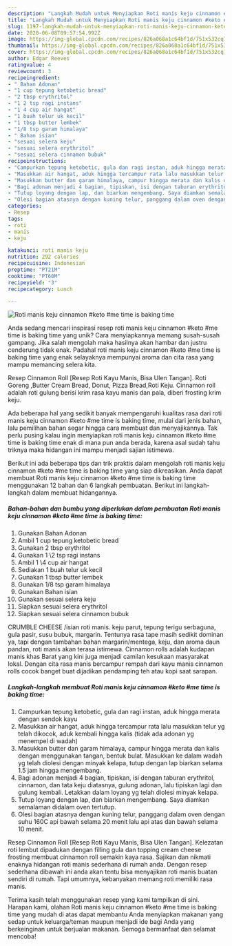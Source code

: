 ```yaml
---
description: "Langkah Mudah untuk Menyiapkan Roti manis keju cinnamon #keto #me time is baking time Anti Gagal"
title: "Langkah Mudah untuk Menyiapkan Roti manis keju cinnamon #keto #me time is baking time Anti Gagal"
slug: 1197-langkah-mudah-untuk-menyiapkan-roti-manis-keju-cinnamon-keto-me-time-is-baking-time-anti-gagal
date: 2020-06-08T09:57:54.992Z
image: https://img-global.cpcdn.com/recipes/826a068a1c64bf1d/751x532cq70/roti-manis-keju-cinnamon-keto-me-time-is-baking-time-foto-resep-utama.jpg
thumbnail: https://img-global.cpcdn.com/recipes/826a068a1c64bf1d/751x532cq70/roti-manis-keju-cinnamon-keto-me-time-is-baking-time-foto-resep-utama.jpg
cover: https://img-global.cpcdn.com/recipes/826a068a1c64bf1d/751x532cq70/roti-manis-keju-cinnamon-keto-me-time-is-baking-time-foto-resep-utama.jpg
author: Edgar Reeves
ratingvalue: 4
reviewcount: 3
recipeingredient:
- " Bahan Adonan"
- "1 cup tepung ketobetic bread"
- "2 tbsp erythritol"
- "1 2 tsp ragi instans"
- "1 4 cup air hangat"
- "1 buah telur uk kecil"
- "1 tbsp butter lembek"
- "1/8 tsp garam himalaya"
- " Bahan isian"
- "sesuai selera keju"
- "sesuai selera erythritol"
- "sesuai selera cinnamon bubuk"
recipeinstructions:
- "Campurkan tepung ketobetic, gula dan ragi instan, aduk hingga merata dengan sendok kayu"
- "Masukkan air hangat, aduk hingga tercampur rata lalu masukkan telur yg telah dikocok, aduk kembali hingga kalis (tidak ada adonan yg menempel di wadah)"
- "Masukkan butter dan garam himalaya, campur hingga merata dan kalis dengan menggunakan tangan, bentuk bulat. Masukkan ke dalam wadah yg telah diolesi dengan minyak kelapa, tutup dengan lap biarkan selama 1.5 jam hingga mengembang."
- "Bagi adonan menjadi 4 bagian, tipiskan, isi dengan taburan erythritol, cinnamon, dan tata keju diatasnya, gulung adonan, lalu tipiskan lagi dan gulung kembali. Letakkan dalam loyang yg telah diolesi minyak kelapa."
- "Tutup loyang dengan lap, dan biarkan mengembang. Saya diamkan semalaman didalam oven tertutup."
- "Olesi bagian atasnya dengan kuning telur, panggang dalam oven dengan suhu 160C api bawah selama 20 menit lalu api atas dan bawah selama 10 menit."
categories:
- Resep
tags:
- roti
- manis
- keju

katakunci: roti manis keju 
nutrition: 292 calories
recipecuisine: Indonesian
preptime: "PT21M"
cooktime: "PT60M"
recipeyield: "3"
recipecategory: Lunch

---
```



![Roti manis keju cinnamon #keto #me time is baking time](https://img-global.cpcdn.com/recipes/826a068a1c64bf1d/751x532cq70/roti-manis-keju-cinnamon-keto-me-time-is-baking-time-foto-resep-utama.jpg)

Anda sedang mencari inspirasi resep roti manis keju cinnamon #keto #me time is baking time yang unik? Cara menyiapkannya memang susah-susah gampang. Jika salah mengolah maka hasilnya akan hambar dan justru cenderung tidak enak. Padahal roti manis keju cinnamon #keto #me time is baking time yang enak selayaknya mempunyai aroma dan cita rasa yang mampu memancing selera kita.

Resep Cinnamon Roll [Resep Roti Kayu Manis, Bisa Ulen Tangan]. Roti Goreng ,Butter Cream Bread, Donut, Pizza Bread,Roti Keju. Cinnamon roll adalah roti gulung berisi krim rasa kayu manis dan pala, diberi frosting krim keju.

Ada beberapa hal yang sedikit banyak mempengaruhi kualitas rasa dari roti manis keju cinnamon #keto #me time is baking time, mulai dari jenis bahan, lalu pemilihan bahan segar hingga cara membuat dan menyajikannya. Tak perlu pusing kalau ingin menyiapkan roti manis keju cinnamon #keto #me time is baking time enak di mana pun anda berada, karena asal sudah tahu triknya maka hidangan ini mampu menjadi sajian istimewa.


Berikut ini ada beberapa tips dan trik praktis dalam mengolah roti manis keju cinnamon #keto #me time is baking time yang siap dikreasikan. Anda dapat membuat Roti manis keju cinnamon #keto #me time is baking time menggunakan 12 bahan dan 6 langkah pembuatan. Berikut ini langkah-langkah dalam membuat hidangannya.

<!--inarticleads1-->

##### Bahan-bahan dan bumbu yang diperlukan dalam pembuatan Roti manis keju cinnamon #keto #me time is baking time:

1. Gunakan  Bahan Adonan
1. Ambil 1 cup tepung ketobetic bread
1. Gunakan 2 tbsp erythritol
1. Gunakan 1 \2 tsp ragi instans
1. Ambil 1 \4 cup air hangat
1. Sediakan 1 buah telur uk kecil
1. Gunakan 1 tbsp butter lembek
1. Gunakan 1/8 tsp garam himalaya
1. Gunakan  Bahan isian
1. Gunakan sesuai selera keju
1. Siapkan sesuai selera erythritol
1. Siapkan sesuai selera cinnamon bubuk


CRUMBLE CHEESE /isian roti manis. keju parut, tepung terigu serbaguna, gula pasir, susu bubuk, margarin. Tentunya rasa tape masih sedikit dominan ya, tapi dengan tambahan bahan margarin/mentega, keju, dan aroma daun pandan, roti manis akan terasa istimewa. Cinnamon rolls adalah kudapan manis khas Barat yang kini juga menjadi camilan kesukaan masyarakat lokal. Dengan cita rasa manis bercampur rempah dari kayu manis cinnamon rolls cocok banget buat dijadikan pendamping teh atau kopi saat sarapan. 

<!--inarticleads2-->

##### Langkah-langkah membuat Roti manis keju cinnamon #keto #me time is baking time:

1. Campurkan tepung ketobetic, gula dan ragi instan, aduk hingga merata dengan sendok kayu
1. Masukkan air hangat, aduk hingga tercampur rata lalu masukkan telur yg telah dikocok, aduk kembali hingga kalis (tidak ada adonan yg menempel di wadah)
1. Masukkan butter dan garam himalaya, campur hingga merata dan kalis dengan menggunakan tangan, bentuk bulat. Masukkan ke dalam wadah yg telah diolesi dengan minyak kelapa, tutup dengan lap biarkan selama 1.5 jam hingga mengembang.
1. Bagi adonan menjadi 4 bagian, tipiskan, isi dengan taburan erythritol, cinnamon, dan tata keju diatasnya, gulung adonan, lalu tipiskan lagi dan gulung kembali. Letakkan dalam loyang yg telah diolesi minyak kelapa.
1. Tutup loyang dengan lap, dan biarkan mengembang. Saya diamkan semalaman didalam oven tertutup.
1. Olesi bagian atasnya dengan kuning telur, panggang dalam oven dengan suhu 160C api bawah selama 20 menit lalu api atas dan bawah selama 10 menit.


Resep Cinnamon Roll [Resep Roti Kayu Manis, Bisa Ulen Tangan]. Kelezatan roti lembut dipadukan dengan filling gula dan topping cream cheese frosting membuat cinnamon roll semakin kaya rasa. Sajikan dan nikmati enaknya hidangan roti manis sederhana di rumah anda. Dengan resep sederhana dibawah ini anda akan tentu bisa menyajikan roti manis buatan sendiri di rumah. Tapi umumnya, kebanyakan memang roti memiliki rasa manis. 

Terima kasih telah menggunakan resep yang kami tampilkan di sini. Harapan kami, olahan Roti manis keju cinnamon #keto #me time is baking time yang mudah di atas dapat membantu Anda menyiapkan makanan yang sedap untuk keluarga/teman maupun menjadi ide bagi Anda yang berkeinginan untuk berjualan makanan. Semoga bermanfaat dan selamat mencoba!
